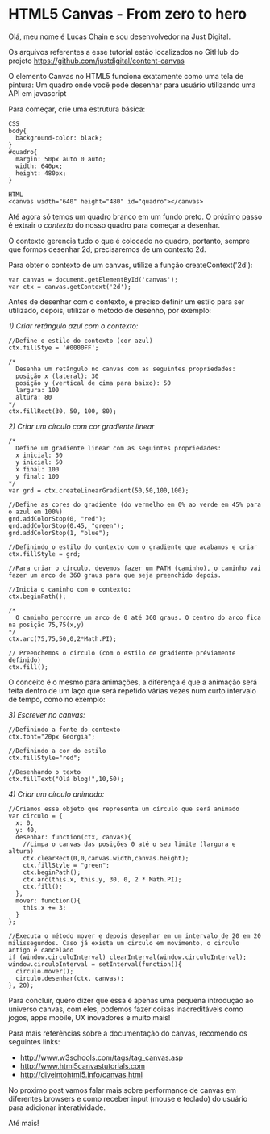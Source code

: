 HTML5 Canvas - From zero to hero
================================

Olá, meu nome é Lucas Chain e sou desenvolvedor na Just Digital.

Os arquivos referentes a esse tutorial estão localizados no GitHub do projeto 
https://github.com/justdigital/content-canvas

O elemento Canvas no HTML5 funciona exatamente como uma tela de pintura: Um quadro onde você pode desenhar para usuário utilizando uma API em javascript

Para começar, crie uma estrutura básica:

    CSS
    body{
      background-color: black;
    }
    #quadro{
      margin: 50px auto 0 auto;
      width: 640px;
      height: 480px;
    }

    HTML
    <canvas width="640" height="480" id="quadro"></canvas>

Até agora só temos um quadro branco em um fundo preto. O próximo passo é extrair o _contexto_ do nosso quadro para começar a desenhar.

O contexto gerencia tudo o que é colocado no quadro, portanto, sempre que formos desenhar 2d, precisaremos de um contexto 2d.

Para obter o contexto de um canvas, utilize a função createContext('2d'):

    var canvas = document.getElementById('canvas');
    var ctx = canvas.getContext('2d');

Antes de desenhar com o contexto, é preciso definir um estilo para ser utilizado, depois, utilizar o método de desenho, por exemplo:

*1) Criar retângulo azul com o contexto:*

    //Define o estilo do contexto (cor azul)
    ctx.fillStye = '#0000FF';

    /*
      Desenha um retângulo no canvas com as seguintes propriedades:
      posição x (lateral): 30
      posição y (vertical de cima para baixo): 50
      largura: 100
      altura: 80
    */
    ctx.fillRect(30, 50, 100, 80);

*2) Criar um círculo com cor gradiente linear*

    /*
      Define um gradiente linear com as seguintes propriedades:
      x inicial: 50
      y inicial: 50
      x final: 100
      y final: 100
    */
    var grd = ctx.createLinearGradient(50,50,100,100);
    
    //Define as cores do gradiente (do vermelho em 0% ao verde em 45% para o azul em 100%)
    grd.addColorStop(0, "red");
    grd.addColorStop(0.45, "green");
    grd.addColorStop(1, "blue");

    //Definindo o estilo do contexto com o gradiente que acabamos e criar
    ctx.fillStyle = grd;
    
    //Para criar o círculo, devemos fazer um PATH (caminho), o caminho vai fazer um arco de 360 graus para que seja preenchido depois.
    
    //Inicia o caminho com o contexto:
    ctx.beginPath();

    /*
      O caminho percorre um arco de 0 até 360 graus. O centro do arco fica na posição 75,75(x,y)
    */
    ctx.arc(75,75,50,0,2*Math.PI);

    // Preenchemos o circulo (com o estilo de gradiente préviamente definido)
    ctx.fill();

O conceito é o mesmo para animações, a diferença é que a animação será feita dentro de um laço que será repetido várias vezes num curto intervalo de tempo, como no exemplo:

*3) Escrever no canvas:*

    //Definindo a fonte do contexto
    ctx.font="20px Georgia";

    //Definindo a cor do estilo
    ctx.fillStyle="red";

    //Desenhando o texto
    ctx.fillText("Olá blog!",10,50);

*4) Criar um círculo animado:*
    
    //Criamos esse objeto que representa um círculo que será animado
    var circulo = {
      x: 0,
      y: 40,
      desenhar: function(ctx, canvas){
        //Limpa o canvas das posições 0 até o seu limite (largura e altura)
        ctx.clearRect(0,0,canvas.width,canvas.height);
        ctx.fillStyle = "green";
        ctx.beginPath();
        ctx.arc(this.x, this.y, 30, 0, 2 * Math.PI);
        ctx.fill();
      },
      mover: function(){
        this.x += 3;
      }
    };

    //Executa o método mover e depois desenhar em um intervalo de 20 em 20 milissegundos. Caso já exista um circulo em movimento, o circulo antigo é cancelado
    if (window.circuloInterval) clearInterval(window.circuloInterval);
    window.circuloInterval = setInterval(function(){
      circulo.mover();
      circulo.desenhar(ctx, canvas);
    }, 20);

Para concluir, quero dizer que essa é apenas uma pequena introdução ao universo canvas, com eles, podemos fazer coisas inacreditáveis como jogos, apps mobile, UX inovadores e muito mais!

Para mais referências sobre a documentação do canvas, recomendo os seguintes links:

- http://www.w3schools.com/tags/tag_canvas.asp
- http://www.html5canvastutorials.com
- http://diveintohtml5.info/canvas.html

No proximo post vamos falar mais sobre performance de canvas em diferentes browsers e como receber input (mouse e teclado) do usuário para adicionar interatividade.

Até mais!

